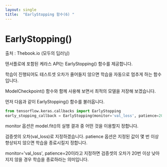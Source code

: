 ```yaml
---
layout: single
title:  "EarlyStopping 함수(6) "
---
```


# EarlyStopping()

출처 : Thebook.io (모두의 딥러닝)


텐서플로에 포함된 케라스 API는 EarlyStopping() 함수를 제공합니다. 

학습이 진행되어도 테스트셋 오차가 줄어들지 않으면 학습을 자동으로 멈추게 하는 함수입니다.

ModelCheckpoint() 함수와 함께 사용해 보면서 최적의 모델을 저장해 보겠습니다.

먼저 다음과 같이 EarlyStopping() 함수를 불러옵니다.

```python
from tensorflow.keras.callbacks import EarlyStopping
early_stopping_callback = EarlyStopping(monitor='val_loss', patience=20)
```

monitor 옵션은 model.fit()의 실행 결과 중 어떤 것을 이용할지 정합니다. 

검증셋의 오차(val_loss)로 지정하겠습니다. patience 옵션은 지정된 값이 몇 번 이상 향상되지 않으면 학습을 종료시킬지 정합니다. 

monitor='val_loss', patience=20이라고 지정하면 검증셋의 오차가 20번 이상 낮아지지 않을 경우 학습을 종료하라는 의미입니다.

